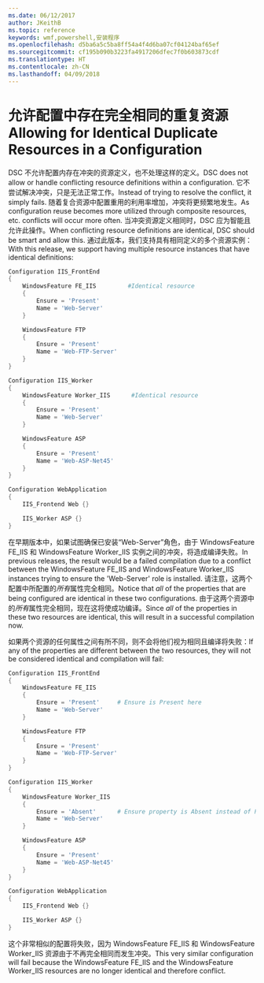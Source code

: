 ```yaml
---
ms.date: 06/12/2017
author: JKeithB
ms.topic: reference
keywords: wmf,powershell,安装程序
ms.openlocfilehash: d5ba6a5c5ba8ff54a4f4d6ba07cf04124baf65ef
ms.sourcegitcommit: cf195b090b3223fa4917206dfec7f0b603873cdf
ms.translationtype: HT
ms.contentlocale: zh-CN
ms.lasthandoff: 04/09/2018
---
```

# <a name="allowing-for-identical-duplicate-resources-in-a-configuration"></a><span data-ttu-id="c05da-102">允许配置中存在完全相同的重复资源</span><span class="sxs-lookup"><span data-stu-id="c05da-102">Allowing for Identical Duplicate Resources in a Configuration</span></span>

<span data-ttu-id="c05da-103">DSC 不允许配置内存在冲突的资源定义，也不处理这样的定义。</span><span class="sxs-lookup"><span data-stu-id="c05da-103">DSC does not allow or handle conflicting resource definitions within a configuration.</span></span> <span data-ttu-id="c05da-104">它不尝试解决冲突，只是无法正常工作。</span><span class="sxs-lookup"><span data-stu-id="c05da-104">Instead of trying to resolve the conflict, it simply fails.</span></span> <span data-ttu-id="c05da-105">随着复合资源中配置重用的利用率增加，冲突将更频繁地发生。</span><span class="sxs-lookup"><span data-stu-id="c05da-105">As configuration reuse becomes more utilized through composite resources, etc. conflicts will occur more often.</span></span> <span data-ttu-id="c05da-106">当冲突资源定义相同时，DSC 应为智能且允许此操作。</span><span class="sxs-lookup"><span data-stu-id="c05da-106">When conflicting resource definitions are identical, DSC should be smart and allow this.</span></span> <span data-ttu-id="c05da-107">通过此版本，我们支持具有相同定义的多个资源实例：</span><span class="sxs-lookup"><span data-stu-id="c05da-107">With this release, we support having multiple resource instances that have identical definitions:</span></span>

```powershell
Configuration IIS_FrontEnd
{
    WindowsFeature FE_IIS         #Identical resource
    {
        Ensure = 'Present'
        Name = 'Web-Server'
    }

    WindowsFeature FTP
    {
        Ensure = 'Present'
        Name = 'Web-FTP-Server'
    }
}

Configuration IIS_Worker
{
    WindowsFeature Worker_IIS      #Identical resource
    {
        Ensure = 'Present'
        Name = 'Web-Server'
    }

    WindowsFeature ASP
    {
        Ensure = 'Present'
        Name = 'Web-ASP-Net45'
    }
}

Configuration WebApplication
{
    IIS_Frontend Web {}

    IIS_Worker ASP {}
}
```

<span data-ttu-id="c05da-108">在早期版本中，如果试图确保已安装“Web-Server”角色，由于 WindowsFeature FE_IIS 和 WindowsFeature Worker_IIS 实例之间的冲突，将造成编译失败。</span><span class="sxs-lookup"><span data-stu-id="c05da-108">In previous releases, the result would be a failed compilation due to a conflict between the WindowsFeature FE_IIS and WindowsFeature Worker_IIS instances trying to ensure the 'Web-Server' role is installed.</span></span> <span data-ttu-id="c05da-109">请注意，这两个配置中所配置的*所有*属性完全相同。</span><span class="sxs-lookup"><span data-stu-id="c05da-109">Notice that *all* of the properties that are being configured are identical in these two configurations.</span></span> <span data-ttu-id="c05da-110">由于这两个资源中的*所有*属性完全相同，现在这将使成功编译。</span><span class="sxs-lookup"><span data-stu-id="c05da-110">Since *all* of the properties in these two resources are identical, this will result in a successful compilation now.</span></span>

<span data-ttu-id="c05da-111">如果两个资源的任何属性之间有所不同，则不会将他们视为相同且编译将失败：</span><span class="sxs-lookup"><span data-stu-id="c05da-111">If any of the properties are different between the two resources, they will not be considered identical and compilation will fail:</span></span>

```powershell
Configuration IIS_FrontEnd
{
    WindowsFeature FE_IIS
    {
        Ensure = 'Present'     # Ensure is Present here
        Name = 'Web-Server'
    }

    WindowsFeature FTP
    {
        Ensure = 'Present'
        Name = 'Web-FTP-Server'
    }
}

Configuration IIS_Worker
{
    WindowsFeature Worker_IIS
    {
        Ensure = 'Absent'      # Ensure property is Absent instead of Present
        Name = 'Web-Server'
    }

    WindowsFeature ASP
    {
        Ensure = 'Present'
        Name = 'Web-ASP-Net45'
    }
}

Configuration WebApplication
{
    IIS_Frontend Web {}

    IIS_Worker ASP {}
}
```

<span data-ttu-id="c05da-112">这个非常相似的配置将失败，因为 WindowsFeature FE_IIS 和 WindowsFeature Worker_IIS 资源由于不再完全相同而发生冲突。</span><span class="sxs-lookup"><span data-stu-id="c05da-112">This very similar configuration will fail because the WindowsFeature FE_IIS and the WindowsFeature Worker_IIS resources are no longer identical and therefore conflict.</span></span>